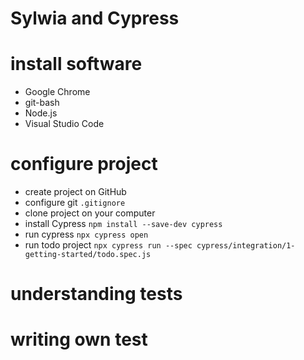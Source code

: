 # Sylwia and Cypress

# install software
* Google Chrome
* git-bash
* Node.js
* Visual Studio Code

# configure project 
* create project on GitHub
* configure git
`.gitignore`
* clone project on your computer
* install Cypress
`npm install --save-dev cypress`
* run cypress
`npx cypress open`
* run todo project
`npx cypress run --spec cypress/integration/1-getting-started/todo.spec.js`

# understanding tests

# writing own test